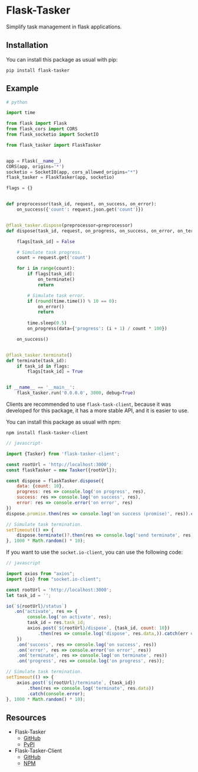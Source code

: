 Flask-Tasker
==============

Simplify task management in flask applications.

Installation
------------

You can install this package as usual with pip:

    pip install flask-tasker

Example
-------

```python
# python

import time

from flask import Flask
from flask_cors import CORS
from flask_socketio import SocketIO

from flask_tasker import FlaskTasker


app = Flask(__name__)
CORS(app, origins='*')
socketio = SocketIO(app, cors_allowed_origins="*")
flask_tasker = FlaskTasker(app, socketio)

flags = {}


def preprocessor(task_id, request, on_success, on_error):
    on_success({'count': request.json.get('count')})


@flask_tasker.dispose(preprocessor=preprocessor)
def dispose(task_id, request, on_progress, on_success, on_error, on_terminate):

    flags[task_id] = False

    # Simulate task progress.
    count = request.get('count')

    for i in range(count):
        if flags[task_id]:
            on_terminate()
            return

        # Simulate task error.
        if (round(time.time()) % 10 == 0):
            on_error()
            return
        
        time.sleep(0.5)
        on_progress(data={'progress': (i + 1) / count * 100})

    on_success()


@flask_tasker.terminate()
def terminate(task_id):
    if task_id in flags:
        flags[task_id] = True


if __name__ == '__main__':
    flask_tasker.run('0.0.0.0', 3000, debug=True)
```

Clients are recommended to use `flask-task-client`, because it was developed for this package, it has a more stable API, and it is easier to use.

You can install this package as usual with npm:

    npm install flask-tasker-client

```javascript
// javascript·

import {Tasker} from 'flask-tasker-client';

const rootUrl = 'http://localhost:3000';
const flaskTasker = new Tasker({rootUrl});

const dispose = flaskTasker.dispose({
    data: {count: 10},
    progress: res => console.log('on progress', res),
    success: res => console.log('on success', res),
    error: res => console.error('on error', res)
})
dispose.promise.then(res => console.log('on success (promise)', res)).catch(err => console.error('on error (promise)', err));

// Simulate task termination.
setTimeout(() => {
    dispose.terminate()?.then(res => console.log('send terminate', res)).catch(console.error);
}, 1000 * Math.random() * 10);
```

If you want to use the `socket.io-client`, you can use the following code:
```javascript
// javascript

import axios from "axios";
import {io} from "socket.io-client";

const rootUrl = 'http://localhost:3000';
let task_id = '';

io(`${rootUrl}/status`)
   .on('activate', res => {
        console.log('on activate', res);
        task_id = res.task_id;
        axios.post(`${rootUrl}/dispose`, {task_id, count: 10})
            .then(res => console.log('dispose', res.data,)).catch(err => console.error('dispose', err));
    })
    .on('success', res => console.log('on success', res))
    .on('error', res => console.error('on error', res))
    .on('terminate', res => console.log('on terminate', res))
    .on('progress', res => console.log('on progress', res));

// Simulate task termination.
setTimeout(() => {
    axios.post(`${rootUrl}/terminate`, {task_id})
        .then(res => console.log('terminate', res.data))
        .catch(console.error);
}, 1000 * Math.random() * 10);
```

Resources
---------

- Flask-Tasker
  - [GitHub](https://github.com/xuhuanstudio/flask-tasker)
  - [PyPI](https://pypi.python.org/pypi/Flask-Tasker)
- Flask-Tasker-Client
  - [GitHub](https://github.com/xuhuanstudio/flask-tasker-client)
  - [NPM](https://www.npmjs.com/package/flask-tasker-client)
